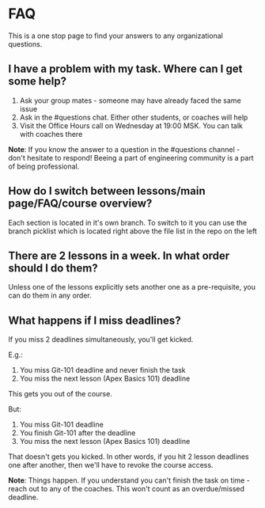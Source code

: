 # FAQ

This is a one stop page to find your answers to any organizational questions.

## I have a problem with my task. Where can I get some help?

1. Ask your group mates - someone may have already faced the same issue
1. Ask in the #questions chat. Either other students, or coaches will help
1. Visit the Office Hours call on Wednesday at 19:00 MSK. You can talk with coaches there

**Note**: If you know the answer to a question in the #questions channel - don't hesitate to respond! Beeing a part of engineering community is a part of being professional.

## How do I switch between lessons/main page/FAQ/course overview?

Each section is located in it's own branch. To switch to it you can use the branch picklist which is located right above the file list in the repo on the left

## There are 2 lessons in a week. In what order should I do them?

Unless one of the lessons explicitly sets another one as a pre-requisite, you can do them in any order.

## What happens if I miss deadlines?

If you miss 2 deadlines simultaneously, you'll get kicked.

E.g.:

1. You miss Git-101 deadline and never finish the task
1. You miss the next lesson (Apex Basics 101) deadline

This gets you out of the course.

But:

1. You miss Git-101 deadline
1. You finish Git-101 after the deadline
1. You miss the next lesson (Apex Basics 101) deadline

That doesn't gets you kicked. In other words, if you hit 2 lesson deadlines one after another, then we'll have to revoke the course access.

**Note**: Things happen. If you understand you can't finish the task on time - reach out to any of the coaches. This won't count as an overdue/missed deadline.
